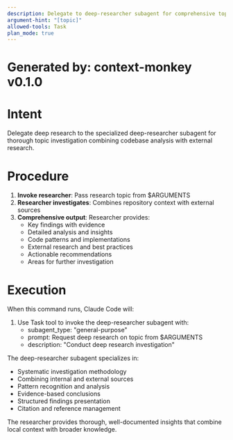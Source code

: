 ```yaml
---
description: Delegate to deep-researcher subagent for comprehensive topic investigation
argument-hint: "[topic]"
allowed-tools: Task
plan_mode: true
---
```


# Generated by: context-monkey v0.1.0

# Intent

Delegate deep research to the specialized deep-researcher subagent for thorough topic investigation combining codebase analysis with external research.

# Procedure

1. **Invoke researcher**: Pass research topic from $ARGUMENTS
2. **Researcher investigates**: Combines repository context with external sources
3. **Comprehensive output**: Researcher provides:
   - Key findings with evidence
   - Detailed analysis and insights
   - Code patterns and implementations
   - External research and best practices
   - Actionable recommendations
   - Areas for further investigation

# Execution

When this command runs, Claude Code will:

1. Use Task tool to invoke the deep-researcher subagent with:
   - subagent_type: "general-purpose"
   - prompt: Request deep research on topic from $ARGUMENTS
   - description: "Conduct deep research investigation"

The deep-researcher subagent specializes in:
- Systematic investigation methodology
- Combining internal and external sources
- Pattern recognition and analysis
- Evidence-based conclusions
- Structured findings presentation
- Citation and reference management

The researcher provides thorough, well-documented insights that combine local context with broader knowledge.